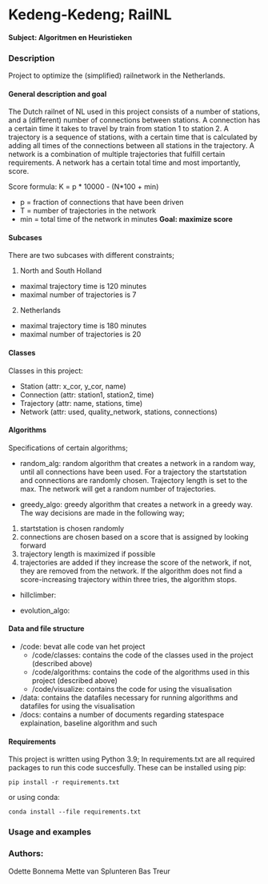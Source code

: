 # Kedeng-Kedeng; RailNL
#### Subject: Algoritmen en Heuristieken

### Description
Project to optimize the (simplified) railnetwork in the Netherlands.

#### General description and goal
The Dutch railnet of NL used in this project consists of a number of stations, and a (different) number of connections between stations.
A connection has a certain time it takes to travel by train from station 1 to station 2.
A trajectory is a sequence of stations, with a certain time that is calculated by adding all times of the connections between all stations in the trajectory.
A network is a combination of multiple trajectories that fulfill certain requirements. A network has a certain total time and most importantly, score.

Score formula: K = p * 10000 - (N*100 + min)
- p = fraction of connections that have been driven
- T = number of trajectories in the network
- min = total time of the network in minutes
 __Goal: maximize score__ 

#### Subcases
There are two subcases with different constraints;
1) North and South Holland
 - maximal trajectory time is 120 minutes
 - maximal number of trajectories is 7

2) Netherlands
 - maximal trajectory time is 180 minutes
 - maximal number of trajectories is 20

#### Classes 
Classes in this project:
- Station (attr: x_cor, y_cor, name)
- Connection (attr: station1, station2, time)
- Trajectory (attr: name, stations, time)
- Network (attr: used, quality_network, stations, connections)

#### Algorithms
Specifications of certain algorithms;
- random_alg: random algorithm that creates a network in a random way, until all connections have been used. For a trajectory the startstation and connections are randomly chosen. Trajectory length is set to the max. The network will get a random number of trajectories.

- greedy_algo: greedy algorithm that creates a network in a greedy way. The way decisions are made in the following way;
 1) startstation is chosen randomly
 2) connections are chosen based on a score that is assigned by looking forward
 3) trajectory length is maximized if possible
 4) trajectories are added if they increase the score of the network, if not, they are removed from the network. If the algorithm does not find a score-increasing trajectory within three tries, the algorithm stops.


 - hillclimber:


 - evolution_algo:

#### Data and file structure

 * /code: bevat alle code van het project
    * /code/classes: contains the code of the classes used in the project (described above)
    * /code/algorithms: contains the code of the algorithms used in this project (described above)
    * /code/visualize: contains the code for using the visualisation
 * /data: contains the datafiles necessary for running algorithms and datafiles for using the visualisation
 * /docs: contains a number of documents regarding statespace explaination, baseline algorithm and such 


#### Requirements
This project is written using Python 3.9;
In requirements.txt are all required packages to run this code succesfully. 
These can be installed using pip:
```
pip install -r requirements.txt
```

or using conda:
```
conda install --file requirements.txt
```

### Usage and examples


### Authors:
Odette Bonnema
Mette van Splunteren
Bas Treur


